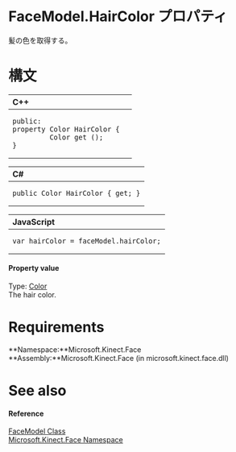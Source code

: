 FaceModel.HairColor プロパティ  
============================  

髪の色を取得する。
<span id="syntaxSection"></span>

構文
======  

<table>
<colgroup>
<col width="100%" />
</colgroup>
<thead>
<tr class="header">
<th align="left">C++</th>
</tr>
</thead>
<tbody>
<tr class="odd">
<td align="left"><pre><code>public:  
property Color HairColor {  
         Color get ();  
}</code></pre></td>
</tr>
</tbody>
</table>

<table>
<colgroup>
<col width="100%" />
</colgroup>
<thead>
<tr class="header">
<th align="left">C#</th>
</tr>
</thead>
<tbody>
<tr class="odd">
<td align="left"><pre><code>public Color HairColor { get; }</code></pre></td>
</tr>
</tbody>
</table>

<table>
<colgroup>
<col width="100%" />
</colgroup>
<thead>
<tr class="header">
<th align="left">JavaScript</th>
</tr>
</thead>
<tbody>
<tr class="odd">
<td align="left"><pre><code>var hairColor = faceModel.hairColor;</code></pre></td>
</tr>
</tbody>
</table>

<span id="ID4ER"></span>
#### Property value  

Type: [Color](http://msdn.microsoft.com/en-us/library/windows.ui.color.aspx)  
The hair color.  

<span id="requirements"></span>

Requirements  
============  

**Namespace:**Microsoft.Kinect.Face  
**Assembly:**Microsoft.Kinect.Face (in microsoft.kinect.face.dll)  

<span id="ID4E3"></span>

See also  
========  

<span id="ID4E5"></span>
#### Reference  

[FaceModel Class](../../FaceModel_Class.md)  
 [Microsoft.Kinect.Face Namespace](../../../Kinect.Face.md)  



<!--Please do not edit the data in the comment block below.-->
<!--
TOCTitle : HairColor Property
RLTitle : FaceModel.HairColor Property
KeywordK : HairColor property
KeywordK : FaceModel.HairColor property
KeywordF : Microsoft.Kinect.Face.FaceModel.HairColor
KeywordF : FaceModel.HairColor
KeywordF : HairColor
KeywordF : Microsoft.Kinect.Face.FaceModel.HairColor
KeywordA : P:Microsoft.Kinect.Face.FaceModel.HairColor
AssetID : P:Microsoft.Kinect.Face.FaceModel.HairColor
Locale : en-us
CommunityContent : 1
APIType : Managed
APILocation : microsoft.kinect.face.dll
APIName : Microsoft.Kinect.Face.FaceModel.HairColor
TargetOS : Windows
TopicType : kbSyntax
DevLang : VB
DevLang : CSharp
DevLang : JavaScript
DevLang : C++
DocSet : K4Wv2
ProjType : K4Wv2Proj
Technology : Kinect for Windows
Product : Kinect for Windows SDK v2
productversion : 20
-->
